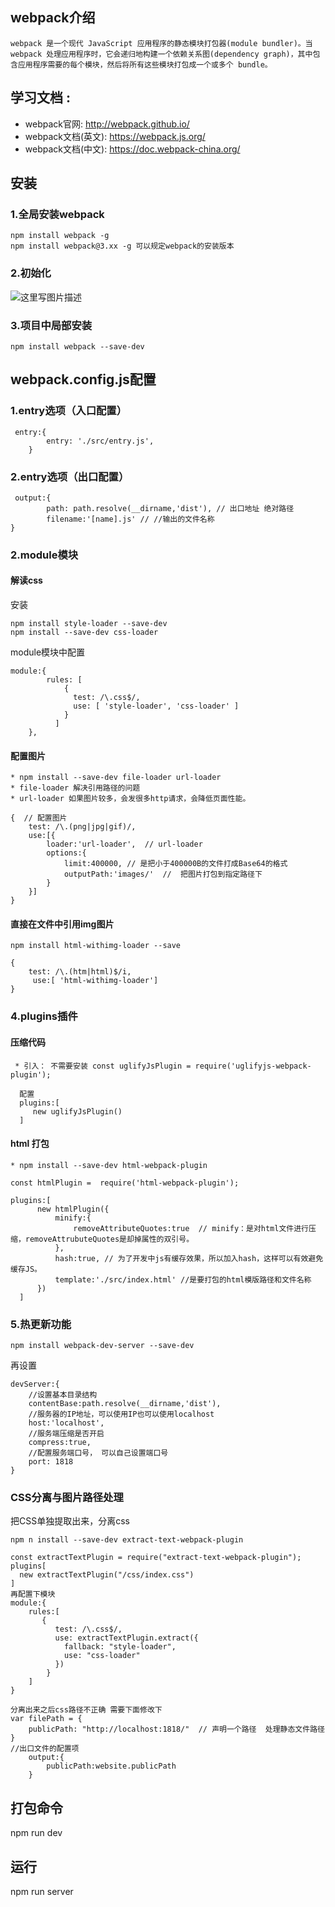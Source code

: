 ## webpack介绍
    webpack 是一个现代 JavaScript 应用程序的静态模块打包器(module bundler)。当 webpack 处理应用程序时，它会递归地构建一个依赖关系图(dependency graph)，其中包含应用程序需要的每个模块，然后将所有这些模块打包成一个或多个 bundle。
## 学习文档 : 
  * webpack官网: http://webpack.github.io/
  * webpack文档(英文): https://webpack.js.org/
  * webpack文档(中文): https://doc.webpack-china.org/

## 安装
### 1.全局安装webpack
```
npm install webpack -g
npm install webpack@3.xx -g 可以规定webpack的安装版本
```
### 2.初始化
![这里写图片描述](http://p9mrpjx2c.bkt.clouddn.com/webpackInit.png)

### 3.项目中局部安装
```
npm install webpack --save-dev
```

## webpack.config.js配置
### 1.entry选项（入口配置）

```
 entry:{
        entry: './src/entry.js',
    }
```
### 2.entry选项（出口配置）

```
 output:{
        path: path.resolve(__dirname,'dist'), // 出口地址 绝对路径
        filename:'[name].js' // //输出的文件名称
}

```
### 2.module模块 
#### 解读css
安装
```
npm install style-loader --save-dev
npm install --save-dev css-loader
```
module模块中配置
```
module:{
        rules: [
            {
              test: /\.css$/,
              use: [ 'style-loader', 'css-loader' ]
            }
          ]
    },
```
#### 配置图片
```
* npm install --save-dev file-loader url-loader
* file-loader 解决引用路径的问题
* url-loader 如果图片较多，会发很多http请求，会降低页面性能。
```

```
{  // 配置图片
    test: /\.(png|jpg|gif)/,
    use:[{
        loader:'url-loader',  // url-loader
        options:{
            limit:400000, // 是把小于400000B的文件打成Base64的格式
            outputPath:'images/'  //  把图片打包到指定路径下
        }
    }]
}
```
#### 直接在文件中引用img图片

```	
npm install html-withimg-loader --save
```
```
{
    test: /\.(htm|html)$/i,
     use:[ 'html-withimg-loader'] 
}
```
### 4.plugins插件
#### 压缩代码
```
 * 引入： 不需要安装 const uglifyJsPlugin = require('uglifyjs-webpack-plugin');
```
```
  配置
  plugins:[
     new uglifyJsPlugin()   
  ]
```
#### html 打包
```
* npm install --save-dev html-webpack-plugin
```
```
const htmlPlugin =  require('html-webpack-plugin'); 

plugins:[
      new htmlPlugin({
          minify:{
              removeAttributeQuotes:true  // minify：是对html文件进行压缩，removeAttrubuteQuotes是却掉属性的双引号。
          },
          hash:true, // 为了开发中js有缓存效果，所以加入hash，这样可以有效避免缓存JS。
          template:'./src/index.html' //是要打包的html模版路径和文件名称
      })
  ]
```

### 5.热更新功能
```
npm install webpack-dev-server --save-dev
```

再设置
```
devServer:{
    //设置基本目录结构
    contentBase:path.resolve(__dirname,'dist'),
    //服务器的IP地址，可以使用IP也可以使用localhost
    host:'localhost',
    //服务端压缩是否开启
    compress:true,
    //配置服务端口号， 可以自己设置端口号
    port: 1818
}

```
### CSS分离与图片路径处理
 把CSS单独提取出来，分离css

```	
npm n install --save-dev extract-text-webpack-plugin
```

```
const extractTextPlugin = require("extract-text-webpack-plugin");
plugins[
  new extractTextPlugin("/css/index.css")
]
再配置下模块
module:{
    rules:[
       {
          test: /\.css$/,
          use: extractTextPlugin.extract({
            fallback: "style-loader",
            use: "css-loader"
          })
        }
    ]
}

分离出来之后css路径不正确 需要下面修改下
var filePath = {
    publicPath: "http://localhost:1818/"  // 声明一个路径  处理静态文件路径
}
//出口文件的配置项
    output:{
        publicPath:website.publicPath
    }

```

## 打包命令
npm run dev 
## 运行
npm run server